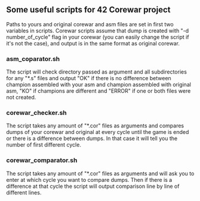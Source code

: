 ## Some useful scripts for 42 Corewar project

Paths to yours and original corewar and asm files are set in first two variables in scripts.
Corewar scripts assume that dump is created with "-d number_of_cycle" flag in your corewar (you can easily change the script if it's not the case), and output is in the same format as original corewar.

### asm_coparator.sh
The script will check directory passed as argument and all subdirectories for any "*.s" files and output "OK" if there is no difference between champion assembled with your asm and champion assembled with original asm, "KO" if champions are different and "ERROR" if one or both files were not created.

### corewar_checker.sh
The script takes any amount of "*.cor" files as arguments and compares dumps of your corewar and original at every cycle until the game is ended or there is a difference between dumps. In that case it will tell you the number of first different cycle.

### corewar_comparator.sh
The script takes any amount of "*.cor" files as arguments and will ask you to enter at which cycle you want to compare dumps. Then if there is a difference at that cycle the script will output comparison line by line of different lines.
